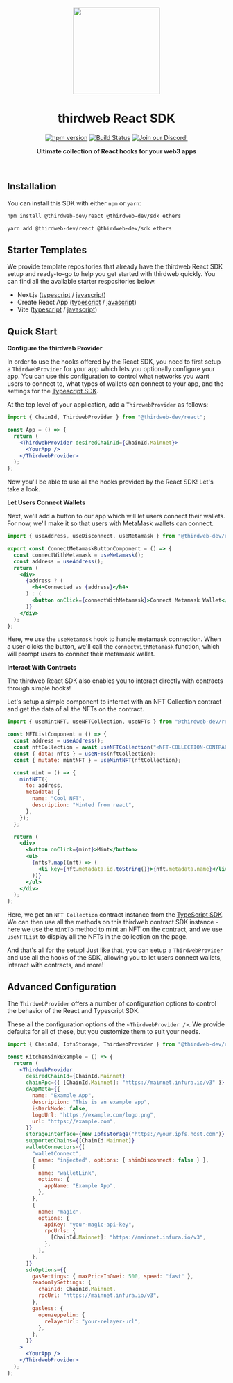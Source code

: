 <p align="center">
<br />
<a href="https://thirdweb.com"><img src="https://github.com/thirdweb-dev/js/blob/main/packages/sdk/logo.svg?raw=true" width="200" alt=""/></a>
<br />
</p>
<h1 align="center">thirdweb React SDK</h1>
<p align="center">
<a href="https://www.npmjs.com/package/@thirdweb-dev/react"><img src="https://img.shields.io/npm/v/@thirdweb-dev/react?color=red&label=npm&logo=npm" alt="npm version"/></a>
<a href="https://github.com/thirdweb-dev/js/actions/workflows/CI.yml"><img alt="Build Status" src="https://github.com/thirdweb-dev/js/actions/workflows/CI.yml/badge.svg"/></a>
<a href="https://discord.gg/thirdweb"><img alt="Join our Discord!" src="https://img.shields.io/discord/834227967404146718.svg?color=7289da&label=discord&logo=discord&style=flat"/></a>

</p>
<p align="center"><strong>Ultimate collection of React hooks for your web3 apps</strong></p>
<br />

## Installation

You can install this SDK with either `npm` or `yarn`:

```sh
npm install @thirdweb-dev/react @thirdweb-dev/sdk ethers
```

```sh
yarn add @thirdweb-dev/react @thirdweb-dev/sdk ethers
```

## Starter Templates

We provide template repositories that already have the thirdweb React SDK setup and ready-to-go to help you get started with thirdweb quickly. You can find all the available starter respositories below.

- Next.js ([typescript](https://github.com/thirdweb-example/next-typescript-starter) / [javascript](https://github.com/thirdweb-example/next-javascript-starter))
- Create React App ([typescript](https://github.com/thirdweb-example/cra-typescript-starter) / [javascript](https://github.com/thirdweb-example/cra-javascript-starter))
- Vite ([typescript](https://github.com/thirdweb-example/vite-typescript-starter) / [javascript](https://github.com/thirdweb-example/vite-javascript-starter))

## Quick Start

**Configure the thirdweb Provider**

In order to use the hooks offered by the React SDK, you need to first setup a `ThirdwebProvider` for your app which lets you optionally configure your app. You can use this configuration to control what networks you want users to connect to, what types of wallets can connect to your app, and the settings for the [Typescript SDK](https://docs.thirdweb.com/typescript).

At the top level of your application, add a `ThirdwebProvider` as follows:

```jsx title="App.jsx"
import { ChainId, ThirdwebProvider } from "@thirdweb-dev/react";

const App = () => {
  return (
    <ThirdwebProvider desiredChainId={ChainId.Mainnet}>
      <YourApp />
    </ThirdwebProvider>
  );
};
```

Now you'll be able to use all the hooks provided by the React SDK! Let's take a look.

**Let Users Connect Wallets**

Next, we'll add a button to our app which will let users connect their wallets. For now, we'll make it so that users with MetaMask wallets can connect.

```jsx title="ConnectMetamaskButton.jsx"
import { useAddress, useDisconnect, useMetamask } from "@thirdweb-dev/react";

export const ConnectMetamaskButtonComponent = () => {
  const connectWithMetamask = useMetamask();
  const address = useAddress();
  return (
    <div>
      {address ? (
        <h4>Connected as {address}</h4>
      ) : (
        <button onClick={connectWithMetamask}>Connect Metamask Wallet</button>
      )}
    </div>
  );
};
```

Here, we use the `useMetamask` hook to handle metamask connection. When a user clicks the button, we'll call the `connectWithMetamask` function, which will prompt users to connect their metamask wallet.

**Interact With Contracts**

The thirdweb React SDK also enables you to interact directly with contracts through simple hooks!

Let's setup a simple component to interact with an NFT Collection contract and get the data of all the NFTs on the contract.

```jsx title="NFTList.jsx"
import { useMintNFT, useNFTCollection, useNFTs } from "@thirdweb-dev/react";

const NFTListComponent = () => {
  const address = useAddress();
  const nftCollection = await useNFTCollection("<NFT-COLLECTION-CONTRACT-ADDRESS>");
  const { data: nfts } = useNFTs(nftCollection);
  const { mutate: mintNFT } = useMintNFT(nftCollection);

  const mint = () => {
    mintNFT({
      to: address,
      metadata: {
        name: "Cool NFT",
        description: "Minted from react",
      },
    });
  };

  return (
    <div>
      <button onClick={mint}>Mint</button>
      <ul>
        {nfts?.map((nft) => (
          <li key={nft.metadata.id.toString()}>{nft.metadata.name}</li>
        ))}
      </ul>
    </div>
  );
};
```

Here, we get an `NFT Collection` contract instance from the [TypeScript SDK](https://docs.thirdweb.com/typescript). We can then use all the methods on this thirdweb contract SDK instance - here we use the `mintTo` method to mint an NFT on the contract, and we use `useNFTList` to display all the NFTs in the collection on the page.

And that's all for the setup! Just like that, you can setup a `ThirdwebProvider` and use all the hooks of the SDK, allowing you to let users connect wallets, interact with contracts, and more!

## Advanced Configuration

The `ThirdwebProvider` offers a number of configuration options to control the behavior of the React and Typescript SDK.

These all the configuration options of the `<ThirdwebProvider />`.
We provide defaults for all of these, but you customize them to suit your needs.

```jsx title="App.jsx"
import { ChainId, IpfsStorage, ThirdwebProvider } from "@thirdweb-dev/react";

const KitchenSinkExample = () => {
  return (
    <ThirdwebProvider
      desiredChainId={ChainId.Mainnet}
      chainRpc={{ [ChainId.Mainnet]: "https://mainnet.infura.io/v3" }}
      dAppMeta={{
        name: "Example App",
        description: "This is an example app",
        isDarkMode: false,
        logoUrl: "https://example.com/logo.png",
        url: "https://example.com",
      }}
      storageInterface={new IpfsStorage("https://your.ipfs.host.com")}
      supportedChains={[ChainId.Mainnet]}
      walletConnectors={[
        "walletConnect",
        { name: "injected", options: { shimDisconnect: false } },
        {
          name: "walletLink",
          options: {
            appName: "Example App",
          },
        },
        {
          name: "magic",
          options: {
            apiKey: "your-magic-api-key",
            rpcUrls: {
              [ChainId.Mainnet]: "https://mainnet.infura.io/v3",
            },
          },
        },
      ]}
      sdkOptions={{
        gasSettings: { maxPriceInGwei: 500, speed: "fast" },
        readonlySettings: {
          chainId: ChainId.Mainnet,
          rpcUrl: "https://mainnet.infura.io/v3",
        },
        gasless: {
          openzeppelin: {
            relayerUrl: "your-relayer-url",
          },
        },
      }}
    >
      <YourApp />
    </ThirdwebProvider>
  );
};
```
